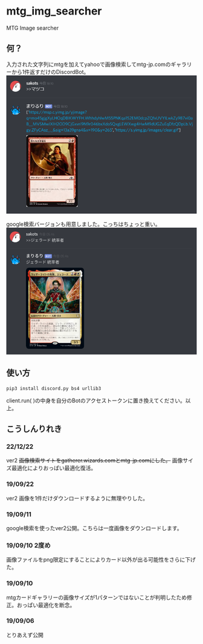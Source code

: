 # mtg_img_searcher

MTG Image searcher

## 何？

入力された文字列にmtgを加えてyahooで画像検索してmtg-jp.comのギャラリーから1件返すだけのDiscordBot。
![マツコ](https://github.com/sakots/mtg_img_searcher/blob/master/image.png "サンプル")

google検索バージョンも用意しました。こっちはちょっと重い。
![ジェラード](https://github.com/sakots/mtg_img_searcher/blob/master/image2.png "サンプル")

## 使い方

`pip3 install discord.py bs4 urllib3`

client.run( )の中身を自分のBotのアクセストークンに置き換えてください。以上。

## こうしんりれき

### 22/12/22

ver2 ~~画像検索サイトをgatherer.wizards.comとmtg-jp.comにした。~~ 画像サイズ最適化によりおっぱい最適化復活。

### 19/09/22

ver2 画像を1件だけダウンロードするように無理やりした。

### 19/09/11

google検索を使ったver2公開。こちらは一度画像をダウンロードします。

### 19/09/10 2度め

画像ファイルをpng限定にすることによりカード以外が出る可能性をさらに下げた。

### 19/09/10

mtgカードギャラリーの画像サイズが1パターンではないことが判明したため修正。おっぱい最適化を断念。

### 19/09/06

とりあえず公開
